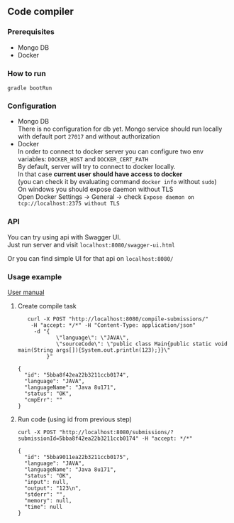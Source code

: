 Code compiler
----  

### Prerequisites
- Mongo DB 
- Docker

### How to run  
`gradle bootRun`

### Configuration
- Mongo DB  
    There is no configuration for db yet. 
    Mongo service should run locally with default port `27017`
    and without authorization
- Docker  
    In order to connect to docker server you can configure 
    two env variables:   `DOCKER_HOST` and `DOCKER_CERT_PATH`      
    By default, server will try to connect to docker locally.  
    In that case **current user should have access to docker**    
    (you can check it by evaluating command `docker info` without `sudo`)  
    On windows you should expose daemon without TLS  
    Open Docker Settings -> General -> check `Expose daemon on tcp://localhost:2375 without TLS`

### API
You can try using api with Swagger UI.   
Just run server and visit `localhost:8080/swagger-ui.html`

Or you can find simple UI for that api on `localhost:8080/`

### Usage  example 

[User manual](docs/user-manual.md)

1. Create compile task
    ```
       curl -X POST "http://localhost:8080/compile-submissions/" 
        -H "accept: */*" -H "Content-Type: application/json" 
         -d "{ 
                \"language\": \"JAVA\", 
                \"sourceCode\": \"public class Main{public static void main(String args[]){System.out.println(123);}}\"
             }"
    ```
    ```
    {
      "id": "5bba8f42ea22b3211ccb0174",
      "language": "JAVA",
      "languageName": "Java 8u171",
      "status": "OK",
      "cmpErr": ""
    }
    ```
2. Run code (using id from previous step)  
    ```
    curl -X POST "http://localhost:8080/submissions/?submissionId=5bba8f42ea22b3211ccb0174" -H "accept: */*"
    ```    
    ```
    {
      "id": "5bba9011ea22b3211ccb0175",
      "language": "JAVA",
      "languageName": "Java 8u171",
      "status": "OK",
      "input": null,
      "output": "123\n",
      "stderr": "",
      "memory": null,
      "time": null
    }
    ```